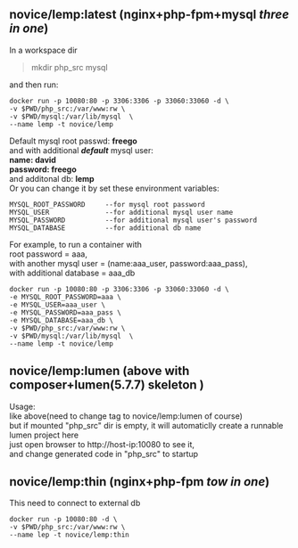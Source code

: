 ## novice/lemp:latest (nginx+php-fpm+mysql *three in one*)
In a workspace dir  
>mkdir php_src mysql  

and then run:

    docker run -p 10080:80 -p 3306:3306 -p 33060:33060 -d \
    -v $PWD/php_src:/var/www:rw \
    -v $PWD/mysql:/var/lib/mysql  \
    --name lemp -t novice/lemp 

Default mysql root passwd: **freego**  
and with additional ***default*** mysql user:  
**name: david  
password: freego**  
and additonal db: **lemp**  
Or you can change it by set these environment variables:  

    MYSQL_ROOT_PASSWORD     --for mysql root password  
    MYSQL_USER              --for additional mysql user name  
    MYSQL_PASSWORD          --for additional mysql user's password  
    MYSQL_DATABASE          --for additional db name  

For example, to run a container with  
root password = aaa,  
with another mysql user = (name:aaa_user, password:aaa_pass),  
with additional database = aaa_db  

    docker run -p 10080:80 -p 3306:3306 -p 33060:33060 -d \
    -e MYSQL_ROOT_PASSWORD=aaa \
    -e MYSQL_USER=aaa_user \
    -e MYSQL_PASSWORD=aaa_pass \
    -e MYSQL_DATABASE=aaa_db \
    -v $PWD/php_src:/var/www:rw \
    -v $PWD/mysql:/var/lib/mysql  \
    --name lemp -t novice/lemp

## novice/lemp:lumen (above with composer+lumen(5.7.7) skeleton )
Usage:  
like above(need to change tag to novice/lemp:lumen of course)  
but if mounted "php_src" dir is empty, it will automaticlly create a runnable lumen project here  
just open browser to http://host-ip:10080 to see it,   
and change generated code in "php_src" to startup

## novice/lemp:thin (nginx+php-fpm *tow in one*)
This need to connect to external db  

    docker run -p 10080:80 -d \
    -v $PWD/php_src:/var/www:rw \
    --name lep -t novice/lemp:thin